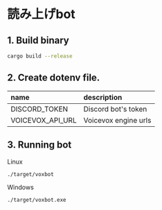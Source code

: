 # 読み上げbot

## 1. Build binary

```sh
cargo build --release
```

## 2. Create dotenv file.

| name             | description          |
| :---             | :---                 |
| DISCORD_TOKEN    | Discord bot's token  |
| VOICEVOX_API_URL | Voicevox engine urls |

## 3. Running bot

Linux

```sh
./target/voxbot
```

Windows

```sh
./target/voxbot.exe
```
